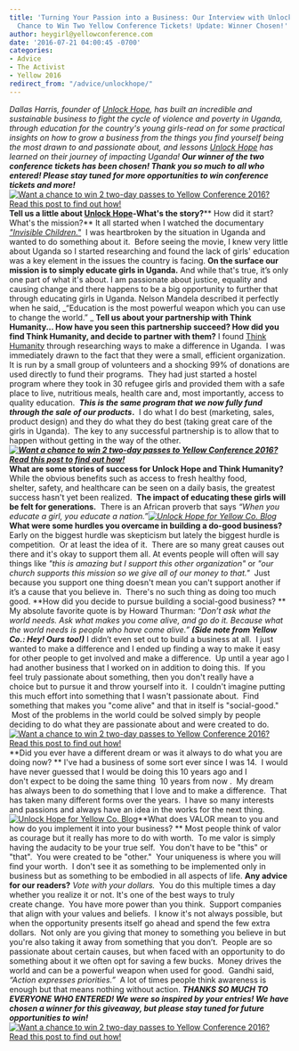 ```yaml
---
title: 'Turning Your Passion into a Business: Our Interview with Unlock Hope and a
  Chance to Win Two Yellow Conference Tickets! Update: Winner Chosen!'
author: heygirl@yellowconference.com
date: '2016-07-21 04:00:45 -0700'
categories:
- Advice
- The Activist
- Yellow 2016
redirect_from: "/advice/unlockhope/"
---
```


_Dallas Harris, founder of [Unlock Hope](https://unlockhope.com/), has built an incredible and sustainable business to fight the cycle of violence and poverty in Uganda, through education for the country's young girls-read on for some practical insights on how to grow a business from the things you find yourself being the most drawn to and passionate about, and lessons [Unlock Hope](https://unlockhope.com/) has learned on their journey of impacting Uganda! **Our winner of the two conference tickets has been chosen! Thank you so much to all who entered! Please stay tuned for more opportunities to win conference tickets and more!**_ [![Want a chance to win 2 two-day passes to Yellow Conference 2016? Read this post to find out how!](https://s3.amazonaws.com/yellow-files/blog/2016/07/TITLE-IMAGE-2.jpg)](https://s3.amazonaws.com/yellow-files/blog/2016/07/TITLE-IMAGE-2.jpg) **Tell us a little about [Unlock Hope](https://unlockhope.com/)-What's the story?**** How did it start? What's the mission?** It all started when I watched the documentary _["Invisible Children."](http://invisiblechildren.com/)_  I was heartbroken by the situation in Uganda and wanted to do something about it.  Before seeing the movie, I knew very little about Uganda so I started researching and found the lack of girls' education was a key element in the issues the country is facing. **On the surface our mission is to simply educate girls in Uganda.** And while that's true, it’s only one part of what it's about. I am passionate about justice, equality and causing change and there happens to be a big opportunity to further that through educating girls in Uganda. Nelson Mandela described it perfectly when he said, _“Education is the most powerful weapon which you can use to change the world.” _ **Tell us about your partnership with Think Humanity... How have you seen this partnership succeed? How did you find Think Humanity, and decide to partner with them?** I found [Think Humanity](http://www.thinkhumanity.org/) through researching ways to make a difference in Uganda.  I was immediately drawn to the fact that they were a small, efficient organization.  It is run by a small group of volunteers and a shocking 99% of donations are used directly to fund their programs.  They had just started a hostel program where they took in 30 refugee girls and provided them with a safe place to live, nutritious meals, health care and, most importantly, access to quality education.  **_This is the same program that we now fully fund through the sale of our products_.**  I do what I do best (marketing, sales, product design) and they do what they do best (taking great care of the girls in Uganda).  The key to any successful partnership is to allow that to happen without getting in the way of the other. _**[![Want a chance to win 2 two-day passes to Yellow Conference 2016? Read this post to find out how!](https://s3.amazonaws.com/yellow-files/blog/2016/07/TEXT-BOX-11.jpg)](https://s3.amazonaws.com/yellow-files/blog/2016/07/TEXT-BOX-11.jpg)**_ **What are some stories of success for Unlock Hope and Think Humanity?** While the obvious benefits such as access to fresh healthy food, shelter, safety, and healthcare can be seen on a daily basis, the greatest success hasn't yet been realized.  **The impact of educating these girls will be felt for generations.**  There is an African proverb that says _“When you educate a girl, you educate a nation.”[![Unlock Hope for Yellow Co. Blog](https://s3.amazonaws.com/yellow-files/blog/2016/07/IMG_4641.jpg)](https://s3.amazonaws.com/yellow-files/blog/2016/07/IMG_4641.jpg)_**What were some hurdles you overcame in building a do-good business?** Early on the biggest hurdle was skepticism but lately the biggest hurdle is competition.  Or at least the idea of it.  There are so many great causes out there and it's okay to support them all. At events people will often will say things like _"this is amazing but I support this other organization"_ or _"our church supports this mission so we give all of our money to that."_  Just because you support one thing doesn't mean you can't support another if it’s a cause that you believe in.  There's no such thing as doing too much good. **How did you decide to pursue building a social-good business? ** My absolute favorite quote is by Howard Thurman: _“Don’t ask what the world needs. Ask what makes you come alive, and go do it. Because what the world needs is people who have come alive.” **(Side note from Yellow Co.: Hey! Ours too!)**_ I didn’t even set out to build a business at all.  I just wanted to make a difference and I ended up finding a way to make it easy for other people to get involved and make a difference.  Up until a year ago I had another business that I worked on in addition to doing this.  If you feel truly passionate about something, then you don't really have a choice but to pursue it and throw yourself into it.  I couldn't imagine putting this much effort into something that I wasn't passionate about.  Find something that makes you "come alive" and that in itself is "social-good."  Most of the problems in the world could be solved simply by people deciding to do what they are passionate about and were created to do. [![Want a chance to win 2 two-day passes to Yellow Conference 2016? Read this post to find out how!](https://s3.amazonaws.com/yellow-files/blog/2016/07/TEXT-BOX-23.jpg)](https://s3.amazonaws.com/yellow-files/blog/2016/07/TEXT-BOX-23.jpg) **Did you ever have a different dream or was it always to do what you are doing now? ** I've had a business of some sort ever since I was 14.  I would have never guessed that I would be doing this 10 years ago and I don't expect to be doing the same thing  10 years from now .  My dream has always been to do something that I love and to make a difference.  That has taken many different forms over the years.  I have so many interests and passions and always have an idea in the works for the next thing.[![Unlock Hope for Yellow Co. Blog](https://s3.amazonaws.com/yellow-files/blog/2016/07/IMG_4687.jpg)](https://s3.amazonaws.com/yellow-files/blog/2016/07/IMG_4687.jpg)**What does VALOR mean to you and how do you implement it into your business? ** Most people think of valor as courage but it really has more to do with worth.  To me valor is simply having the audacity to be your true self.  You don't have to be "this" or "that".  You were created to be "other."  Your uniqueness is where you will find your worth.  I don't see it as something to be implemented only in business but as something to be embodied in all aspects of life. **Any advice for our readers?** _Vote with your dollars._  You do this multiple times a day whether you realize it or not. It's one of the best ways to truly create change.  You have more power than you think.  Support companies that align with your values and beliefs.  I know it's not always possible, but when the opportunity presents itself go ahead and spend the few extra dollars.  Not only are you giving that money to something you believe in but you're also taking it away from something that you don’t.  People are so passionate about certain causes, but when faced with an opportunity to do something about it we often opt for saving a few bucks.  Money drives the world and can be a powerful weapon when used for good.  Gandhi said, _“Action expresses priorities.”_  A lot of times people think awareness is enough but that means nothing without action. _**THANKS SO MUCH TO EVERYONE WHO ENTERED! We were so inspired by your entries! We have chosen a winner for this giveaway, but please stay tuned for future opportunities to win!**_ [![Want a chance to win 2 two-day passes to Yellow Conference 2016? Read this post to find out how!](https://s3.amazonaws.com/yellow-files/blog/2016/07/GIVEAWAY-BOX1.jpg)](https://s3.amazonaws.com/yellow-files/blog/2016/07/GIVEAWAY-BOX1.jpg)

